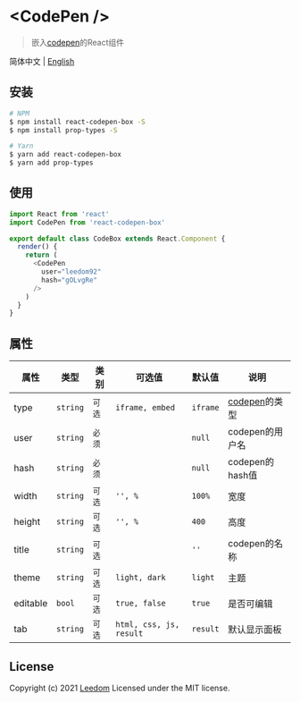 # &lt;CodePen /&gt;

> 嵌入[codepen](http://codepen.io)的React组件

简体中文 | [English](./README.md)

## 安装

```bash
# NPM
$ npm install react-codepen-box -S
$ npm install prop-types -S

# Yarn
$ yarn add react-codepen-box
$ yarn add prop-types
```

## 使用

```js
import React from 'react'
import CodePen from 'react-codepen-box'

export default class CodeBox extends React.Component {
  render() {
    return (
      <CodePen
        user="leedom92"
        hash="gOLvgRe"
      />
    )
  }
}
```

## 属性

属性      |  类型    | 类别    | 可选值                   | 默认值     | 说明
---------|----------|--------|-------------------------|-----------|------------
type     | `string` | `可选` | `iframe, embed`          | `iframe`  | [codepen](http://codepen.io)的类型
user     | `string` | `必须` |                          | `null`    | codepen的用户名
hash     | `string` | `必须` |                          | `null`    | codepen的hash值
width    | `string` | `可选` | `'', %`                  | `100%`    | 宽度
height   | `string` | `可选` | `'', %`                  | `400`     | 高度
title    | `string` | `可选` |                          | `''`      | codepen的名称
theme    | `string` | `可选` |  `light, dark`           | `light`   | 主题
editable | `bool`   | `可选` | `true, false`            | `true`    | 是否可编辑
tab      | `string` | `可选` | `html, css, js, result`  | `result`  | 默认显示面板

## License
Copyright (c) 2021 [Leedom](https://github.com/leedom92)
Licensed under the MIT license.
